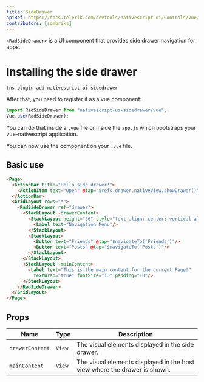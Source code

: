 ```yaml
---
title: SideDrawer
apiRef: https://docs.telerik.com/devtools/nativescript-ui/Controls/Vue/SideDrawer/overview
contributors: [sombriks]
---
```


`<RadSideDrawer>` is a UI component that provides side drawer navigation for apps.

# Installing the side drawer

```shell
tns plugin add nativescript-ui-sidedrawer
```

After that, you need to register it as a vue component:

```javascript
import RadSideDrawer from "nativescript-ui-sidedrawer/vue";
Vue.use(RadSideDrawer);
```

You can do that inside a `.vue` file or inside the `app.js` which bootstraps 
your vue-nativescript application.

You can now use the component on your `.vue` file.

## Basic use

```html
<Page>
  <ActionBar title="Hello side drawer!">
    <ActionItem text="Open" @tap="$refs.drawer.nativeView.showDrawer()"/>
  </ActionBar>
  <GridLayout rows="*">
    <RadSideDrawer ref="drawer">
      <StackLayout ~drawerContent>
        <StackLayout height="56" style="text-align: center; vertical-align: center;">
          <Label text="Navigation Menu"/>
        </StackLayout>
        <StackLayout>
          <Button text="Friends" @tap="$navigateTo('Friends')"/>
          <Button text="Posts" @tap="$navigateTo('Posts')"/>
        </StackLayout>
      </StackLayout>
      <StackLayout ~mainContent>
        <Label text="This is the main content for the current Page!"
          textWrap="true" fontSize="13" padding="10"/>
      </StackLayout>
    </RadSideDrawer>
  </GridLayout>
</Page>
```

## Props

| Name            | Type   | Description                                           |
| --------------- | ------ | ----------------------------------------------------- |
| `drawerContent` | `View` | The visual elements displayed in the side drawer.     |
| `mainContent`   | `View` | The visual elements displayed in the host view where the drawer is shown. |
